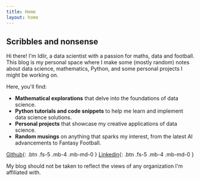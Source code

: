 ```yaml
---
title: Home
layout: home
---
```


## Scribbles and nonsense

Hi there! I'm Idlir, a data scientist with a passion for maths, data and football. This blog is my personal space where I make some (mostly random) notes about data science, mathematics, Python, and some personal projects I might be working on.

Here, you'll find:

* **Mathematical explorations** that delve into the foundations of data science.
* **Python tutorials and code snippets** to help me learn and implement data science solutions.
* **Personal projects** that showcase my creative applications of data science.
* **Random musings** on anything that sparks my interest, from the latest AI advancements to Fantasy Football.

[Github](https://github.com/idlirshkurti){: .btn .fs-5 .mb-4 .mb-md-0 }                              [Linkedin](https://www.linkedin.com/in/idlir-shkurti/){: .btn .fs-5 .mb-4 .mb-md-0 } 

My blog should not be taken to reflect the views of any organization I'm affiliated with.
